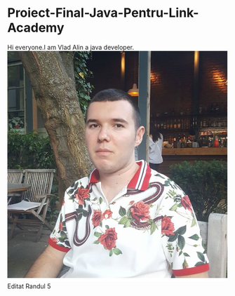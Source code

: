 # Proiect-Final-Java-Pentru-Link-Academy
Hi everyone.I am Vlad Alin a java developer.
![headshot](profil.png)
Editat
Randul 5
